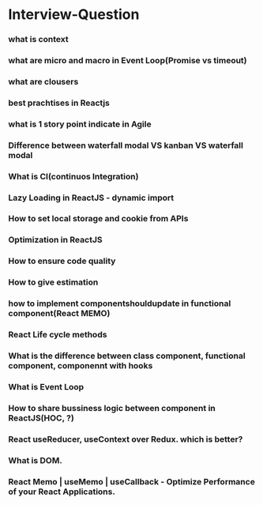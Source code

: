 # Interview-Question

### what is context  
### what are micro and macro in Event Loop(Promise vs timeout)  
### what are clousers  
### best prachtises in Reactjs  
### what is 1 story point indicate in Agile
### Difference between waterfall modal VS kanban VS waterfall modal
### What is CI(continuos Integration)
### Lazy Loading in ReactJS - dynamic import
### How to set local storage and cookie from APIs
### Optimization in ReactJS
### How to ensure code quality
### How to give estimation
### how to implement componentshouldupdate in functional component(React MEMO)
### React Life cycle methods
### What is the difference between class component, functional component, componennt with hooks
### What is Event Loop
### How to share bussiness logic between component in ReactJS(HOC, ?)
### React useReducer, useContext over Redux. which is better?
### What is DOM.
### React Memo | useMemo | useCallback - Optimize Performance of your React Applications.

